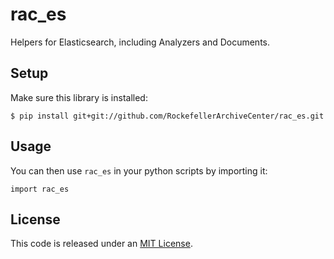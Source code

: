# rac_es

Helpers for Elasticsearch, including Analyzers and Documents.

## Setup

Make sure this library is installed:

    $ pip install git+git://github.com/RockefellerArchiveCenter/rac_es.git


## Usage

You can then use `rac_es` in your python scripts by importing it:

    import rac_es


## License

This code is released under an [MIT License](LICENSE).
